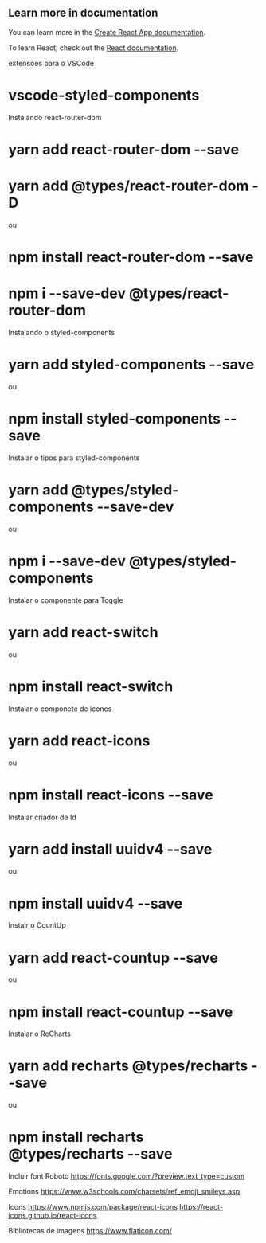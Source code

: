 ## Learn more in documentation 

You can learn more in the [Create React App documentation](https://facebook.github.io/create-react-app/docs/getting-started).

To learn React, check out the [React documentation](https://reactjs.org/).

extensoes para o VSCode 
# vscode-styled-components

Instalando react-router-dom
# yarn add react-router-dom --save
# yarn add @types/react-router-dom -D
ou
# npm install react-router-dom --save
# npm i --save-dev @types/react-router-dom

Instalando o styled-components
# yarn add styled-components --save
ou
# npm install styled-components --save

Instalar o tipos para styled-components
# yarn add @types/styled-components --save-dev
ou
# npm i --save-dev @types/styled-components

Instalar o componente para Toggle
# yarn add react-switch
ou
# npm install react-switch

Instalar o componete de icones
# yarn add react-icons
ou
# npm install react-icons --save

Instalar criador de Id
# yarn add install uuidv4 --save
ou
# npm install uuidv4 --save

Instalr o CountUp
# yarn add react-countup --save
ou
# npm install react-countup --save

Instalar o ReCharts
# yarn add recharts @types/recharts --save
ou
# npm install recharts @types/recharts --save

Incluir font Roboto
https://fonts.google.com/?preview.text_type=custom

Emotions
https://www.w3schools.com/charsets/ref_emoji_smileys.asp

Icons
https://www.npmjs.com/package/react-icons
https://react-icons.github.io/react-icons

Bibliotecas de imagens
https://www.flaticon.com/

